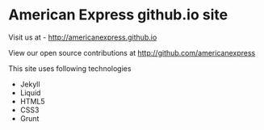 # American Express github.io site

Visit us at - http://americanexpress.github.io

View our open source contributions at http://github.com/americanexpress

This site uses following technologies
* Jekyll 
* Liquid
* HTML5
* CSS3
* Grunt
